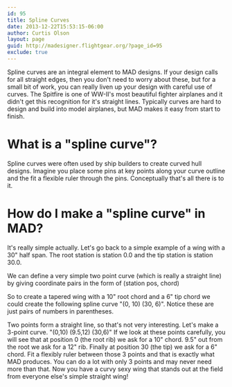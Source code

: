 ```yaml
---
id: 95
title: Spline Curves
date: 2013-12-22T15:53:15-06:00
author: Curtis Olson
layout: page
guid: http://madesigner.flightgear.org/?page_id=95
exclude: true
---
```


Spline curves are an integral element to MAD designs.  If your design
calls for all straight edges, then you don't need to worry about
these, but for a small bit of work, you can really liven up your
design with careful use of curves.  The Spitfire is one of WW-II's
most beautiful fighter airplanes and it didn't get this recognition
for it's straight lines.  Typically curves are hard to design and
build into model airplanes, but MAD makes it easy from start to
finish.

# What is a "spline curve"?

Spline curves were often used by ship builders to create curved hull
designs.  Imagine you place some pins at key points along your curve
outline and the fit a flexible ruler through the pins.  Conceptually
that's all there is to it.

# How do I make a "spline curve" in MAD?

It's really simple actually.  Let's go back to a simple example of a
wing with a 30" half span.  The root station is station 0.0 and the
tip station is station 30.0.

We can define a very simple two point curve (which is really a
straight line) by giving coordinate pairs in the form of (station pos,
chord)

So to create a tapered wing with a 10" root chord and a 6" tip chord
we could create the following spline curve "(0, 10) (30, 6)".  Notice
these are just pairs of numbers in parentheses.

Two points form a straight line, so that's not very interesting.
Let's make a 3-point curve.  "(0,10) (9.5,12) (30,6)" If we look at
these points carefully, you will see that at position 0 (the root rib)
we ask for a 10" chord.  9.5" out from the root we ask for a 12" rib.
Finally at position 30 (the tip) we ask for a 6" chord.  Fit a
flexibly ruler between those 3 points and that is exactly what MAD
produces.  You can do a lot with only 3 points and may never need more
than that.  Now you have a curvy sexy wing that stands out at the
field from everyone else's simple straight wing!